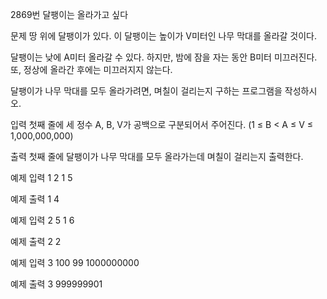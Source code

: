 2869번 달팽이는 올라가고 싶다


문제
땅 위에 달팽이가 있다. 이 달팽이는 높이가 V미터인 나무 막대를 올라갈 것이다.

달팽이는 낮에 A미터 올라갈 수 있다. 하지만, 밤에 잠을 자는 동안 B미터 미끄러진다. 또, 정상에 올라간 후에는 미끄러지지 않는다.

달팽이가 나무 막대를 모두 올라가려면, 며칠이 걸리는지 구하는 프로그램을 작성하시오.


입력
첫째 줄에 세 정수 A, B, V가 공백으로 구분되어서 주어진다. (1 ≤ B < A ≤ V ≤ 1,000,000,000)

출력
첫째 줄에 달팽이가 나무 막대를 모두 올라가는데 며칠이 걸리는지 출력한다.


예제 입력 1
2 1 5

예제 출력 1
4


예제 입력 2
5 1 6

예제 출력 2
2


예제 입력 3
100 99 1000000000

예제 출력 3
999999901
